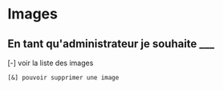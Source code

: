 # Images


## En tant qu'administrateur je souhaite ___

[-] voir la liste des images

    [&] pouvoir supprimer une image 

